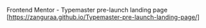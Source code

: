 Frontend Mentor - Typemaster pre-launch landing page [https://zanguraa.github.io/Typemaster-pre-launch-landing-page/]

